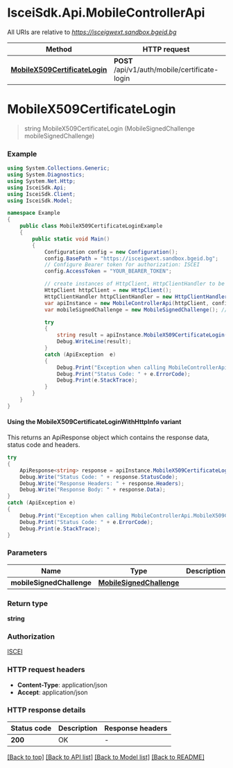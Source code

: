 # IsceiSdk.Api.MobileControllerApi

All URIs are relative to *https://isceigwext.sandbox.bgeid.bg*

| Method | HTTP request | Description |
|--------|--------------|-------------|
| [**MobileX509CertificateLogin**](MobileControllerApi.md#mobilex509certificatelogin) | **POST** /api/v1/auth/mobile/certificate-login |  |

<a id="mobilex509certificatelogin"></a>
# **MobileX509CertificateLogin**
> string MobileX509CertificateLogin (MobileSignedChallenge mobileSignedChallenge)



### Example
```csharp
using System.Collections.Generic;
using System.Diagnostics;
using System.Net.Http;
using IsceiSdk.Api;
using IsceiSdk.Client;
using IsceiSdk.Model;

namespace Example
{
    public class MobileX509CertificateLoginExample
    {
        public static void Main()
        {
            Configuration config = new Configuration();
            config.BasePath = "https://isceigwext.sandbox.bgeid.bg";
            // Configure Bearer token for authorization: ISCEI
            config.AccessToken = "YOUR_BEARER_TOKEN";

            // create instances of HttpClient, HttpClientHandler to be reused later with different Api classes
            HttpClient httpClient = new HttpClient();
            HttpClientHandler httpClientHandler = new HttpClientHandler();
            var apiInstance = new MobileControllerApi(httpClient, config, httpClientHandler);
            var mobileSignedChallenge = new MobileSignedChallenge(); // MobileSignedChallenge | 

            try
            {
                string result = apiInstance.MobileX509CertificateLogin(mobileSignedChallenge);
                Debug.WriteLine(result);
            }
            catch (ApiException  e)
            {
                Debug.Print("Exception when calling MobileControllerApi.MobileX509CertificateLogin: " + e.Message);
                Debug.Print("Status Code: " + e.ErrorCode);
                Debug.Print(e.StackTrace);
            }
        }
    }
}
```

#### Using the MobileX509CertificateLoginWithHttpInfo variant
This returns an ApiResponse object which contains the response data, status code and headers.

```csharp
try
{
    ApiResponse<string> response = apiInstance.MobileX509CertificateLoginWithHttpInfo(mobileSignedChallenge);
    Debug.Write("Status Code: " + response.StatusCode);
    Debug.Write("Response Headers: " + response.Headers);
    Debug.Write("Response Body: " + response.Data);
}
catch (ApiException e)
{
    Debug.Print("Exception when calling MobileControllerApi.MobileX509CertificateLoginWithHttpInfo: " + e.Message);
    Debug.Print("Status Code: " + e.ErrorCode);
    Debug.Print(e.StackTrace);
}
```

### Parameters

| Name | Type | Description | Notes |
|------|------|-------------|-------|
| **mobileSignedChallenge** | [**MobileSignedChallenge**](MobileSignedChallenge.md) |  |  |

### Return type

**string**

### Authorization

[ISCEI](../README.md#ISCEI)

### HTTP request headers

 - **Content-Type**: application/json
 - **Accept**: application/json


### HTTP response details
| Status code | Description | Response headers |
|-------------|-------------|------------------|
| **200** | OK |  -  |

[[Back to top]](#) [[Back to API list]](../README.md#documentation-for-api-endpoints) [[Back to Model list]](../README.md#documentation-for-models) [[Back to README]](../README.md)


